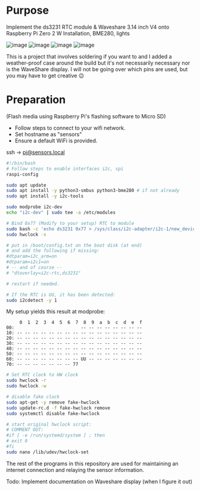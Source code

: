 # Purpose
Implement the ds3231 RTC module & Waveshare 3.14 inch V4 onto Raspberry Pi Zero 2 W Installation, BME280, lights

![image](https://github.com/user-attachments/assets/3f4a6f6d-7d98-48c1-b089-7ba0cafc9a20)
![image](https://github.com/user-attachments/assets/68c51b69-dba1-4731-8db1-644b9f3976d9)
![image](https://github.com/user-attachments/assets/3cb9ddbe-a53b-4549-ab7a-ac1bbf08e7f0)
![image](https://github.com/user-attachments/assets/ccd5462b-bf9f-4625-9d89-dd836bc1efc8)

This is a project that involves soldering if you want to and I added a weather-proof case around the build but it's not necessarily necessary nor is the WaveShare display. I will not be going over which pins are used, but you may have to get creative 😉️

# Preparation
(Flash media using Raspberry Pi's flashing software to Micro SD)

- Follow steps to connect to your wifi network.
- Set hostname as "sensors"
- Ensure a default WiFi is provided.

ssh -> pi@sensors.local

```bash
#!/bin/bash
# Follow steps to enable interfaces i2c, spi
raspi-config

sudo apt update
sudo apt install -y python3-smbus python3-bme280 # if not already
sudo apt install -y i2c-tools

sudo modprobe i2c-dev
echo "i2c-dev" | sudo tee -a /etc/modules

# Bind 0x77 (Modify to your setup) RTC to module
sudo bash -c 'echo ds3231 0x77 > /sys/class/i2c-adapter/i2c-1/new_device'
sudo hwclock -s

# put in /boot/config.txt on the boot disk (at end)
# and add the following if missing:
#dtparam=i2c_arm=on
#dtparam=i2c1=on
# -- and of course --
# "dtoverlay=i2c-rtc,ds3231"

# restart if needed.

# If the RTC is UU, it has been detected:
sudo i2cdetect -y 1
```
My setup yields this result at modprobe:
```
     0  1  2  3  4  5  6  7  8  9  a  b  c  d  e  f
00:                         -- -- -- -- -- -- -- -- 
10: -- -- -- -- -- -- -- -- -- -- -- -- -- -- -- -- 
20: -- -- -- -- -- -- -- -- -- -- -- -- -- -- -- -- 
30: -- -- -- -- -- -- -- -- -- -- -- -- -- -- -- -- 
40: -- -- -- -- -- -- -- -- -- -- -- -- -- -- -- -- 
50: -- -- -- -- -- -- -- -- -- -- -- -- -- -- -- -- 
60: -- -- -- -- -- -- -- -- UU -- -- -- -- -- -- -- 
70: -- -- -- -- -- -- -- 77
```

```bash
# Set RTC clock to HW clock
sudo hwclock -r
sudo hwclock -w

# disable fake clock
sudo apt-get -y remove fake-hwclock
sudo update-rc.d -f fake-hwclock remove
sudo systemctl disable fake-hwclock

# start original hwclock script:
# COMMENT OUT:
#if [ -e /run/systemd/system ] ; then
# exit 0
#fi
sudo nano /lib/udev/hwclock-set
```

The rest of the programs in this repository are used for maintaining an internet connection and relaying the sensor information.

Todo: Implement documentation on Waveshare display (when I figure it out)

